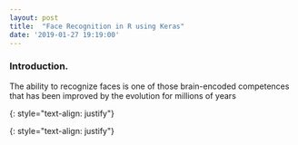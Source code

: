 ```yaml
---
layout: post
title:  "Face Recognition in R using Keras"
date: '2019-01-27 19:19:00'
---
```


### Introduction.
The ability to recognize faces is one of those brain-encoded competences that has been improved by the evolution for millions of years

{: style="text-align: justify"}


{: style="text-align: justify"}
